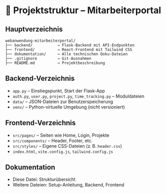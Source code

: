 # 📁 Projektstruktur – Mitarbeiterportal

## Hauptverzeichnis

```
webanwendung-mitarbeiterportal/
├── backend/           → Flask-Backend mit API-Endpunkten
├── frontend/          → React-Frontend mit Tailwind CSS
├── dokumentation/     → Alle technischen Doku-Dateien
├── .gitignore         → Git-Ausnahmen
├── README.md          → Projektbeschreibung
```

## Backend-Verzeichnis

- `app.py` – Einstiegspunkt, Start der Flask-App
- `auth.py`, `user.py`, `project.py`, `time_tracking.py` – Moduldateien
- `data/` – JSON-Dateien zur Benutzerspeicherung
- `venv/` – Python-virtuelle Umgebung (nicht versioniert)

## Frontend-Verzeichnis

- `src/pages/` – Seiten wie Home, Login, Projekte
- `src/components/` – Header, Footer, etc.
- `src/styles/` – Eigene CSS-Dateien (z. B. `header.css`)
- `index.html`, `vite.config.js`, `tailwind.config.js`

## Dokumentation

- Diese Datei: Strukturübersicht
- Weitere Dateien: Setup-Anleitung, Backend, Frontend
